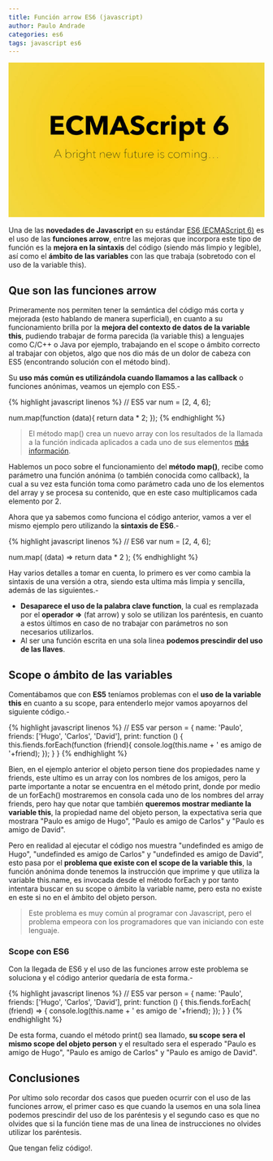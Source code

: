 ```yaml
---
title: Función arrow ES6 (javascript)
author: Paulo Andrade
categories: es6
tags: javascript es6
---
```


![ES6 función arrow](/img/es6.jpg)

Una de las **novedades de Javascript** en su estándar [ES6 (ECMAScript 6)](/introduccion-a-es6-javascript) es el uso de las **funciones arrow**, entre las mejoras que incorpora este tipo de función es la **mejora en la sintaxis** del código (siendo más limpio y legible), así como el **ámbito de las variables** con las que trabaja (sobretodo con el uso de la variable this).

## Que son las funciones arrow

Primeramente nos permiten tener la semántica del código más corta y mejorada (esto hablando de manera superficial), en cuanto a su funcionamiento brilla por la **mejora del contexto de datos de la variable this**, pudiendo trabajar de forma parecida (la variable this) a lenguajes como C/C++ o Java por ejemplo, trabajando en el scope o ámbito correcto al trabajar con objetos, algo que nos dio más de un dolor de cabeza con ES5 (encontrando solución con el método bind).

Su **uso más común es utilizándola cuando llamamos a las callback** o funciones anónimas, veamos un ejemplo con ES5.-

{% highlight javascript linenos %}
// ES5
var num = [2, 4, 6];

num.map(function (data){
    return data * 2;
});
{% endhighlight %}

> El método map() crea un nuevo array con los resultados de la llamada a la función indicada aplicados a cada uno de sus elementos [más información](https://developer.mozilla.org/es/docs/Web/JavaScript/Referencia/Objetos_globales/Array/map).

Hablemos un poco sobre el funcionamiento del **método map()**, recibe como parámetro una función anónima (o también conocida como callback), la cual a su vez esta función toma como parámetro cada uno de los elementos del array y se procesa su contenido, que en este caso multiplicamos cada elemento por 2.

Ahora que ya sabemos como funciona el código anterior, vamos a ver el mismo ejemplo pero utilizando la **sintaxis de ES6**.-

{% highlight javascript linenos %}
// ES6
var num = [2, 4, 6];

num.map( (data) => return data * 2 );
{% endhighlight %}

Hay varios detalles a tomar en cuenta, lo primero es ver como cambia la sintaxis de una versión a otra, siendo esta ultima más limpia y sencilla, además de las siguientes.-

* **Desaparece el uso de la palabra clave function**, la cual es remplazada por el **operador =>** (fat arrow) y solo se utilizan los paréntesis, en cuanto a estos últimos en caso de no trabajar con parámetros no son necesarios utilizarlos.
* Al ser una función escrita en una sola linea **podemos prescindir del uso de las llaves**.

## Scope o ámbito de las variables

Comentábamos que con **ES5** teníamos problemas con el **uso de la variable this** en cuanto a su scope, para entenderlo mejor vamos apoyarnos del siguiente código.-

{% highlight javascript linenos %}
// ES5
var person = {
    name: 'Paulo',
    friends: ['Hugo', 'Carlos', 'David'],
    print: function () {
        this.fiends.forEach(function (friend){
            console.log(this.name + ' es amigo de '+friend);
        });
    }
}
{% endhighlight %}

Bien, en el ejemplo anterior el objeto person tiene dos propiedades name y friends, este ultimo es un array con los nombres de los amigos, pero la parte importante a notar se encuentra en el método print, donde por medio de un forEach() mostraremos en consola cada uno de los nombres del array friends, pero hay que notar que también **queremos mostrar mediante la variable this**, la propiedad name del objeto person, la expectativa seria que mostrara "Paulo es amigo de Hugo", "Paulo es amigo de Carlos" y "Paulo es amigo de David".

Pero en realidad al ejecutar el código nos muestra "undefinded es amigo de Hugo", "undefinded es amigo de Carlos" y "undefinded es amigo de David", esto pasa por el **problema que existe con el scope de la variable this**, la función anónima donde tenemos la instrucción que imprime y que utiliza la variable this.name, es invocada desde el método forEach y por tanto intentara buscar en su scope o ámbito la variable name, pero esta no existe en este si no en el ámbito del objeto person.

> Este problema es muy común al programar con Javascript, pero el problema empeora con los programadores que van iniciando con este lenguaje.

### Scope con ES6

Con la llegada de ES6 y el uso de las funciones arrow este problema se soluciona y el código anterior quedaría de esta forma.-

{% highlight javascript linenos %}
// ES5
var person = {
    name: 'Paulo',
    friends: ['Hugo', 'Carlos', 'David'],
    print: function () {
        this.fiends.forEach( (friend) => {
            console.log(this.name + ' es amigo de '+friend);
        });
    }
}
{% endhighlight %}

De esta forma, cuando el método print() sea llamado, **su scope sera el mismo scope del objeto person** y el resultado sera el esperado "Paulo es amigo de Hugo", "Paulo es amigo de Carlos" y "Paulo es amigo de David".

## Conclusiones

Por ultimo solo recordar dos casos que pueden ocurrir con el uso de las funciones arrow, el primer caso es que cuando la usemos en una sola linea podemos prescindir del uso de los paréntesis y el segundo caso es que no olvides que si la función tiene mas de una linea de instrucciones no olvides utilizar los paréntesis.

Que tengan feliz código!.